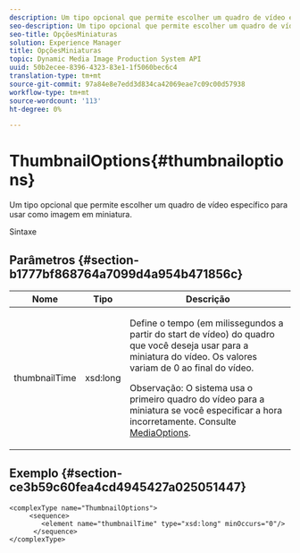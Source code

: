 ```yaml
---
description: Um tipo opcional que permite escolher um quadro de vídeo específico para usar como imagem em miniatura.
seo-description: Um tipo opcional que permite escolher um quadro de vídeo específico para usar como imagem em miniatura.
seo-title: OpçõesMiniaturas
solution: Experience Manager
title: OpçõesMiniaturas
topic: Dynamic Media Image Production System API
uuid: 50b2ecee-8396-4323-83e1-1f5060bec6c4
translation-type: tm+mt
source-git-commit: 97a84e8e7edd3d834ca42069eae7c09c00d57938
workflow-type: tm+mt
source-wordcount: '113'
ht-degree: 0%

---
```



# ThumbnailOptions{#thumbnailoptions}

Um tipo opcional que permite escolher um quadro de vídeo específico para usar como imagem em miniatura.

Sintaxe

## Parâmetros {#section-b1777bf868764a7099d4a954b471856c}

<table id="table_C71FD0C995D94CE18994CDA2DC3460DF"> 
 <thead> 
  <tr> 
   <th colname="col1" class="entry"> Nome </th> 
   <th colname="col2" class="entry"> Tipo </th> 
   <th colname="col3" class="entry"> Descrição </th> 
  </tr> 
 </thead>
 <tbody> 
  <tr> 
   <td colname="col1"> <span class="codeph"> <span class="varname"> thumbnailTime</span> </span> </td> 
   <td colname="col2"> <span class="codeph"> xsd:long</span> </td> 
   <td colname="col3"> <p>Define o tempo (em milissegundos a partir do start de vídeo) do quadro que você deseja usar para a miniatura do vídeo. Os valores variam de 0 ao final do vídeo. <p>Observação: O sistema usa o primeiro quadro do vídeo para a miniatura se você especificar a hora incorretamente. Consulte <a href="../../types/c-data-types/r-media-options.md#reference-18618fc6803a4b6e994bbb48eba93b5b" format="dita" scope="local"> MediaOptions</a>. </p></p> </td> 
  </tr> 
 </tbody> 
</table>

## Exemplo {#section-ce3b59c60fea4cd4945427a025051447}

```
<complexType name="ThumbnailOptions">
     <sequence>
        <element name="thumbnailTime" type="xsd:long" minOccurs="0"/>
      </sequence>
</complexType>
```

